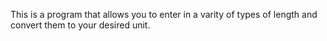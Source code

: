 This is a program that allows you to enter in a varity of types of length and convert them to your desired unit.
